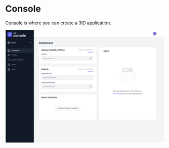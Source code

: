# Console

[Console](https://passport.threeid.xyz) is where you can create a 3ID application.

![Console Application Details](../img/console-app-details.png)
